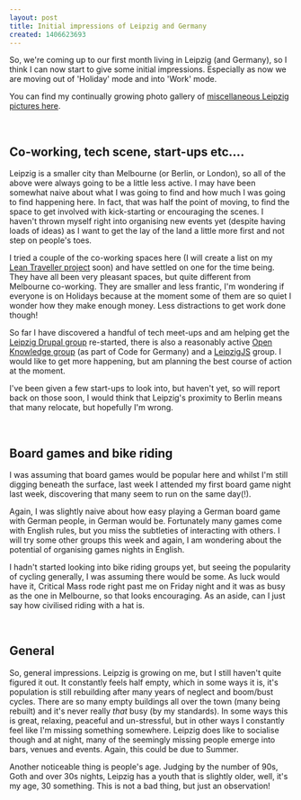 ```yaml
---
layout: post
title: Initial impressions of Leipzig and Germany
created: 1406623693
---
```



So, we&#39;re coming up to our first month living in Leipzig (and Germany), so I think I can now start to give some initial impressions. Especially as now we are moving out of &#39;Holiday&#39; mode and into &#39;Work&#39; mode.

You can find my continually growing photo gallery of <a href="https://www.flickr.com/photos/chrischinchilla/sets/72157646005686102/" target="_blank">miscellaneous Leipzig pictures here</a>.

&nbsp;<h2>Co-working, tech scene, start-ups etc.&hellip;</h2>

Leipzig is a smaller city than Melbourne (or Berlin, or London), so all of the above were always going to be a little less active. I may have been somewhat naive about what I was going to find and how much I was going to find happening here. In fact, that was half the point of moving, to find the space to get involved with kick-starting or encouraging the scenes. I haven&#39;t thrown myself right into organising new events yet (despite having loads of ideas) as I want to get the lay of the land a little more first and not step on people&#39;s toes.

I tried a couple of the co-working spaces here (I will create a list on my <a href="http://theleantraveller.com" target="_blank">Lean Traveller project</a> soon) and have settled on one for the time being. They have all been very pleasant spaces, but quite different from Melbourne co-working. They&nbsp;are smaller and less frantic, I&#39;m wondering if everyone is on Holidays because at the moment some of them are so quiet I wonder how they make enough money. Less distractions to get work done though!

So far I have discovered a handful of tech meet-ups and am helping get the <a href="https://groups.drupal.org/node/150534" target="_blank">Leipzig Drupal group</a> re-started, there is also a reasonably active <a href="codefor.de/leipzig/index.html" target="_blank">Open Knowledge group</a> (as part of Code for Germany) and a <a href="http://leipzigjs.github.io/" target="_blank">LeipzigJS</a> group. I would like to get more happening, but am planning the best course of action at the moment.

I&#39;ve been given a few start-ups to look into, but haven&#39;t yet, so will report back on those soon, I would think that Leipzig&#39;s proximity to Berlin means that many relocate, but hopefully I&#39;m wrong.

&nbsp;<h2>Board games and bike riding</h2>

I was assuming that board games would be popular here and whilst I&#39;m still digging beneath the surface, last week I attended my first board game night last week, discovering that many seem to run on the same day(!).

Again, I was slightly naive about how easy playing a German board game with German people, in German would be. Fortunately many games come with English rules, but you miss the subtleties of interacting with others. I will try some other groups this week and again, I am wondering about the potential of organising games nights in English.

I hadn&#39;t started looking into bike riding groups yet, but seeing the popularity of cycling generally, I was assuming there would be some. As luck would have it, Critical Mass rode right past me on Friday night and it was as busy as the one in Melbourne, so that looks encouraging. As an aside, can I just say how civilised riding with a hat is.

&nbsp;<h2>General</h2>

So, general impressions. Leipzig is growing on me, but I still haven&#39;t quite figured it out. It constantly feels half empty, which in some ways it is, it&#39;s population is still rebuilding after many years of neglect and boom/bust cycles. There are so many empty buildings all over the town (many being rebuilt) and it&#39;s never really <em>that</em> busy (by my standards). In some ways this is great, relaxing, peaceful and un-stressful, but in other ways I constantly feel like I&#39;m missing something somewhere. Leipzig does like to socialise though and at night, many of the seemingly missing people emerge into bars, venues and events. Again, this could be due to Summer.

Another noticeable thing is people&#39;s age. Judging by the number of 90s, Goth and over 30s nights, Leipzig has a youth that is slightly older, well, it&#39;s my age, 30 something. This is not a bad thing, but just an observation!
